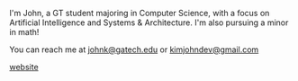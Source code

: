 I'm John, a GT student majoring in Computer Science, with a focus on Artificial Intelligence and Systems & Architecture. I'm also pursuing a minor in math!


You can reach me at johnk@gatech.edu or kimjohndev@gmail.com

[website](https://johnkimdev.vercel.app/)

